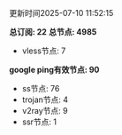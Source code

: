 更新时间2025-07-10 11:52:15

**总订阅: 22**
**总节点: 4985**
- vless节点: 7

**google ping有效节点: 90**
- ss节点: 76
- trojan节点: 4
- v2ray节点: 9
- ssr节点: 1
